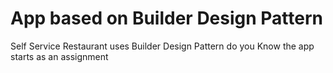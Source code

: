# App based on  Builder Design Pattern
Self Service Restaurant uses Builder Design Pattern
do you Know the app starts as an assignment 

